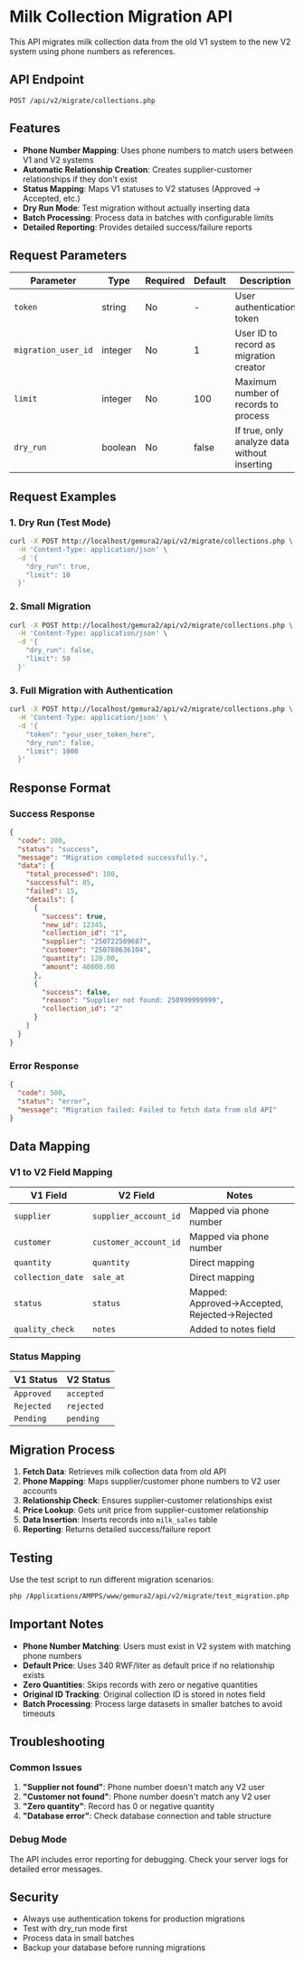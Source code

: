 # Milk Collection Migration API

This API migrates milk collection data from the old V1 system to the new V2 system using phone numbers as references.

## API Endpoint

```
POST /api/v2/migrate/collections.php
```

## Features

- **Phone Number Mapping**: Uses phone numbers to match users between V1 and V2 systems
- **Automatic Relationship Creation**: Creates supplier-customer relationships if they don't exist
- **Status Mapping**: Maps V1 statuses to V2 statuses (Approved → Accepted, etc.)
- **Dry Run Mode**: Test migration without actually inserting data
- **Batch Processing**: Process data in batches with configurable limits
- **Detailed Reporting**: Provides detailed success/failure reports

## Request Parameters

| Parameter | Type | Required | Default | Description |
|-----------|------|----------|---------|-------------|
| `token` | string | No | - | User authentication token |
| `migration_user_id` | integer | No | 1 | User ID to record as migration creator |
| `limit` | integer | No | 100 | Maximum number of records to process |
| `dry_run` | boolean | No | false | If true, only analyze data without inserting |

## Request Examples

### 1. Dry Run (Test Mode)
```bash
curl -X POST http://localhost/gemura2/api/v2/migrate/collections.php \
  -H 'Content-Type: application/json' \
  -d '{
    "dry_run": true,
    "limit": 10
  }'
```

### 2. Small Migration
```bash
curl -X POST http://localhost/gemura2/api/v2/migrate/collections.php \
  -H 'Content-Type: application/json' \
  -d '{
    "dry_run": false,
    "limit": 50
  }'
```

### 3. Full Migration with Authentication
```bash
curl -X POST http://localhost/gemura2/api/v2/migrate/collections.php \
  -H 'Content-Type: application/json' \
  -d '{
    "token": "your_user_token_here",
    "dry_run": false,
    "limit": 1000
  }'
```

## Response Format

### Success Response
```json
{
  "code": 200,
  "status": "success",
  "message": "Migration completed successfully.",
  "data": {
    "total_processed": 100,
    "successful": 85,
    "failed": 15,
    "details": [
      {
        "success": true,
        "new_id": 12345,
        "collection_id": "1",
        "supplier": "250722509687",
        "customer": "250788636104",
        "quantity": 120.00,
        "amount": 40800.00
      },
      {
        "success": false,
        "reason": "Supplier not found: 250999999999",
        "collection_id": "2"
      }
    ]
  }
}
```

### Error Response
```json
{
  "code": 500,
  "status": "error",
  "message": "Migration failed: Failed to fetch data from old API"
}
```

## Data Mapping

### V1 to V2 Field Mapping

| V1 Field | V2 Field | Notes |
|----------|----------|-------|
| `supplier` | `supplier_account_id` | Mapped via phone number |
| `customer` | `customer_account_id` | Mapped via phone number |
| `quantity` | `quantity` | Direct mapping |
| `collection_date` | `sale_at` | Direct mapping |
| `status` | `status` | Mapped: Approved→Accepted, Rejected→Rejected |
| `quality_check` | `notes` | Added to notes field |

### Status Mapping

| V1 Status | V2 Status |
|-----------|-----------|
| `Approved` | `accepted` |
| `Rejected` | `rejected` |
| `Pending` | `pending` |

## Migration Process

1. **Fetch Data**: Retrieves milk collection data from old API
2. **Phone Mapping**: Maps supplier/customer phone numbers to V2 user accounts
3. **Relationship Check**: Ensures supplier-customer relationships exist
4. **Price Lookup**: Gets unit price from supplier-customer relationship
5. **Data Insertion**: Inserts records into `milk_sales` table
6. **Reporting**: Returns detailed success/failure report

## Testing

Use the test script to run different migration scenarios:

```bash
php /Applications/AMPPS/www/gemura2/api/v2/migrate/test_migration.php
```

## Important Notes

- **Phone Number Matching**: Users must exist in V2 system with matching phone numbers
- **Default Price**: Uses 340 RWF/liter as default price if no relationship exists
- **Zero Quantities**: Skips records with zero or negative quantities
- **Original ID Tracking**: Original collection ID is stored in notes field
- **Batch Processing**: Process large datasets in smaller batches to avoid timeouts

## Troubleshooting

### Common Issues

1. **"Supplier not found"**: Phone number doesn't match any V2 user
2. **"Customer not found"**: Phone number doesn't match any V2 user
3. **"Zero quantity"**: Record has 0 or negative quantity
4. **"Database error"**: Check database connection and table structure

### Debug Mode

The API includes error reporting for debugging. Check your server logs for detailed error messages.

## Security

- Always use authentication tokens for production migrations
- Test with dry_run mode first
- Process data in small batches
- Backup your database before running migrations
